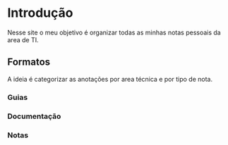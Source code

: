 # Introdução 

Nesse site o meu objetivo é organizar todas as minhas notas pessoais da area de TI.


## Formatos

A ideia é categorizar as anotações por area técnica e por tipo de nota. 

### Guias

### Documentação

### Notas
